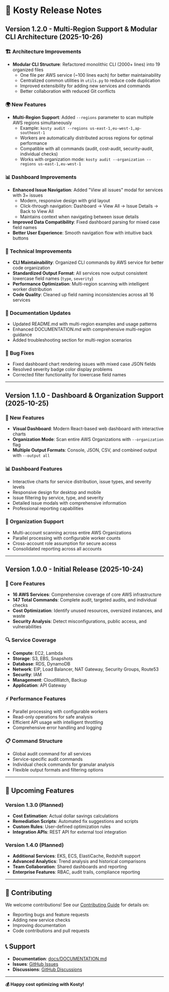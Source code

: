 # 🚀 Kosty Release Notes

## Version 1.2.0 - Multi-Region Support & Modular CLI Architecture (2025-10-26)

### 🏗️ Architecture Improvements
- **Modular CLI Structure**: Refactored monolithic CLI (2000+ lines) into 19 organized files
  - One file per AWS service (~100 lines each) for better maintainability
  - Centralized common utilities in `utils.py` to reduce code duplication
  - Improved extensibility for adding new services and commands
  - Better collaboration with reduced Git conflicts

### 🌍 New Features
- **Multi-Region Support**: Added `--regions` parameter to scan multiple AWS regions simultaneously
  - Example: `kosty audit --regions us-east-1,eu-west-1,ap-southeast-1`
  - Workers are automatically distributed across regions for optimal performance
  - Compatible with all commands (audit, cost-audit, security-audit, individual checks)
  - Works with organization mode: `kosty audit --organization --regions us-east-1,eu-west-1`

### 📊 Dashboard Improvements
- **Enhanced Issue Navigation**: Added "View all issues" modal for services with 3+ issues
  - Modern, responsive design with grid layout
  - Click-through navigation: Dashboard → View All → Issue Details → Back to View All
  - Maintains context when navigating between issue details
- **Improved Data Compatibility**: Fixed dashboard parsing for mixed case field names
- **Better User Experience**: Smooth navigation flow with intuitive back buttons

### 🔧 Technical Improvements
- **CLI Maintainability**: Organized CLI commands by AWS service for better code organization
- **Standardized Output Format**: All services now output consistent lowercase field names (`type`, `severity`)
- **Performance Optimization**: Multi-region scanning with intelligent worker distribution
- **Code Quality**: Cleaned up field naming inconsistencies across all 16 services

### 📖 Documentation Updates
- Updated README.md with multi-region examples and usage patterns
- Enhanced DOCUMENTATION.md with comprehensive multi-region guidance
- Added troubleshooting section for multi-region scenarios

### 🐛 Bug Fixes
- Fixed dashboard chart rendering issues with mixed case JSON fields
- Resolved severity badge color display problems
- Corrected filter functionality for lowercase field names

---

## Version 1.1.0 - Dashboard & Organization Support (2025-10-25)

### 🎨 New Features
- **Visual Dashboard**: Modern React-based web dashboard with interactive charts
- **Organization Mode**: Scan entire AWS Organizations with `--organization` flag
- **Multiple Output Formats**: Console, JSON, CSV, and combined output with `--output all`

### 📊 Dashboard Features
- Interactive charts for service distribution, issue types, and severity levels
- Responsive design for desktop and mobile
- Issue filtering by service, type, and severity
- Detailed issue modals with comprehensive information
- Professional reporting capabilities

### 🏢 Organization Support
- Multi-account scanning across entire AWS Organizations
- Parallel processing with configurable worker counts
- Cross-account role assumption for secure access
- Consolidated reporting across all accounts

---

## Version 1.0.0 - Initial Release (2025-10-24)

### 🚀 Core Features
- **16 AWS Services**: Comprehensive coverage of core AWS infrastructure
- **147 Total Commands**: Complete audit, targeted audits, and individual checks
- **Cost Optimization**: Identify unused resources, oversized instances, and waste
- **Security Analysis**: Detect misconfigurations, public access, and vulnerabilities

### 🔍 Service Coverage
- **Compute**: EC2, Lambda
- **Storage**: S3, EBS, Snapshots  
- **Database**: RDS, DynamoDB
- **Network**: EIP, Load Balancer, NAT Gateway, Security Groups, Route53
- **Security**: IAM
- **Management**: CloudWatch, Backup
- **Application**: API Gateway

### ⚡ Performance Features
- Parallel processing with configurable workers
- Read-only operations for safe analysis
- Efficient API usage with intelligent throttling
- Comprehensive error handling and logging

### 📋 Command Structure
- Global audit command for all services
- Service-specific audit commands
- Individual check commands for granular analysis
- Flexible output formats and filtering options

---

## 🔮 Upcoming Features

### Version 1.3.0 (Planned)
- **Cost Estimation**: Actual dollar savings calculations
- **Remediation Scripts**: Automated fix suggestions and scripts
- **Custom Rules**: User-defined optimization rules
- **Integration APIs**: REST API for external tool integration

### Version 1.4.0 (Planned)
- **Additional Services**: EKS, ECS, ElastiCache, Redshift support
- **Advanced Analytics**: Trend analysis and historical comparisons
- **Team Collaboration**: Shared dashboards and reporting
- **Enterprise Features**: RBAC, audit trails, compliance reporting

---

## 🤝 Contributing

We welcome contributions! See our [Contributing Guide](CONTRIBUTING.md) for details on:
- Reporting bugs and feature requests
- Adding new service checks
- Improving documentation
- Code contributions and pull requests

## 📞 Support

- **Documentation**: [docs/DOCUMENTATION.md](docs/DOCUMENTATION.md)
- **Issues**: [GitHub Issues](https://github.com/yassirkachri/kosty/issues)
- **Discussions**: [GitHub Discussions](https://github.com/yassirkachri/kosty/discussions)

---

**💰 Happy cost optimizing with Kosty!**